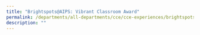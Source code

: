 ```yaml
---
title: "Brightspots@AIPS: Vibrant Classroom Award"
permalink: /departments/all-departments/cce/cce-experiences/brightspots-at-aips-vibrant-classroom-award/
description: ""
---
```

